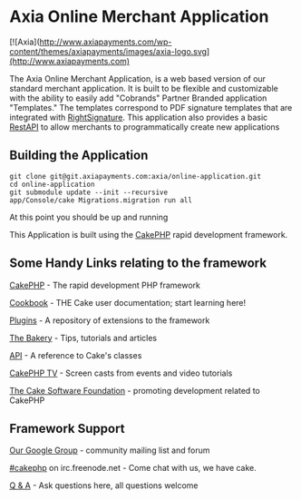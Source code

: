 Axia Online Merchant Application
=======

[![Axia](http://www.axiapayments.com/wp-content/themes/axiapayments/images/axia-logo.svg](http://www.axiapayments.com)

The Axia Online Merchant Application, is a web based version of our standard
merchant application.  It is built to be flexible and customizable with the
ability to easily add "Cobrands" Partner Branded application "Templates."
The templates correspond to PDF signature templates that are integrated with 
[RightSignature](https://rightsignature.com).  This application also provides a
basic [RestAPI](https://redmine.axiapayments.com/projects/onlineapp/wiki/Application_Programming_Interface) to allow merchants to programmatically create new applications


Building the Application
----------------

```
git clone git@git.axiapayments.com:axia/online-application.git
cd online-application
git submodule update --init --recursive
app/Console/cake Migrations.migration run all
```

At this point you should be up and running

This Application is built using the [CakePHP](http://www.cakephp.org) rapid
development framework.

Some Handy Links relating to the framework
----------------

[CakePHP](http://www.cakephp.org) - The rapid development PHP framework

[Cookbook](http://book.cakephp.org) - THE Cake user documentation; start learning here!

[Plugins](http://plugins.cakephp.org/) - A repository of extensions to the framework

[The Bakery](http://bakery.cakephp.org) - Tips, tutorials and articles

[API](http://api.cakephp.org) - A reference to Cake's classes

[CakePHP TV](http://tv.cakephp.org) - Screen casts from events and video tutorials

[The Cake Software Foundation](http://cakefoundation.org/) - promoting development related to CakePHP

Framework Support
------------

[Our Google Group](http://groups.google.com/group/cake-php) - community mailing list and forum

[#cakephp](http://webchat.freenode.net/?channels=#cakephp) on irc.freenode.net - Come chat with us, we have cake.

[Q & A](http://ask.cakephp.org/) - Ask questions here, all questions welcome



